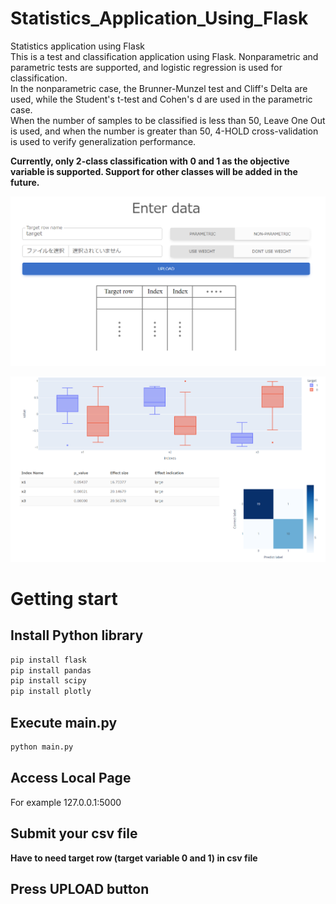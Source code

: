 # Statistics_Application_Using_Flask
Statistics application using Flask  
This is a test and classification application using Flask. Nonparametric and parametric tests are supported, and logistic regression is used for classification.  
In the nonparametric case, the Brunner-Munzel test and Cliff's Delta are used, while the Student's t-test and Cohen's d are used in the parametric case.  
When the number of samples to be classified is less than 50, Leave One Out is used, and when the number is greater than 50, 4-HOLD cross-validation is used to verify generalization performance.

**Currently, only 2-class classification with 0 and 1 as the objective variable is supported. Support for other classes will be added in the future.**

![入力画面の例](doc/input.png "入力画面の例")

![出力の例](doc/output.png "出力の例")
# Getting start

## Install Python library
~~~ python
pip install flask
pip install pandas
pip install scipy
pip install plotly
~~~

## Execute main.py
~~~ python
python main.py
~~~

## Access Local Page
For example
127.0.0.1:5000

## Submit your csv file

**Have to need target row (target variable 0 and 1) in csv file**

## Press UPLOAD button
